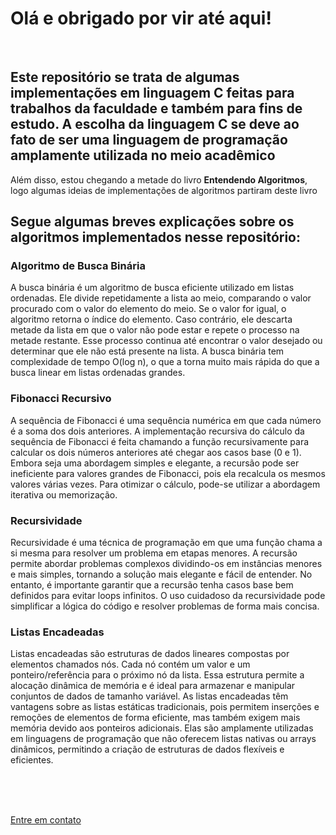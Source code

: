 # Olá e obrigado por vir até aqui!
<br>

## Este repositório se trata de algumas implementações em linguagem C feitas para trabalhos da faculdade e também para fins de estudo. A escolha da linguagem C se deve ao fato de ser uma linguagem de programação amplamente utilizada no meio acadêmico<br>

Além disso, estou chegando a metade do livro **Entendendo Algoritmos**, logo algumas ideias de implementações de algoritmos partiram deste livro
<br>

## Segue algumas breves explicações sobre os algoritmos implementados nesse repositório:

### Algoritmo de Busca Binária
A busca binária é um algoritmo de busca eficiente utilizado em listas ordenadas. Ele divide repetidamente a lista ao meio, comparando o valor procurado com o valor do elemento do meio. Se o valor for igual, o algoritmo retorna o índice do elemento. Caso contrário, ele descarta metade da lista em que o valor não pode estar e repete o processo na metade restante. Esse processo continua até encontrar o valor desejado ou determinar que ele não está presente na lista. A busca binária tem complexidade de tempo O(log n), o que a torna muito mais rápida do que a busca linear em listas ordenadas grandes.

### Fibonacci Recursivo
A sequência de Fibonacci é uma sequência numérica em que cada número é a soma dos dois anteriores. A implementação recursiva do cálculo da sequência de Fibonacci é feita chamando a função recursivamente para calcular os dois números anteriores até chegar aos casos base (0 e 1). Embora seja uma abordagem simples e elegante, a recursão pode ser ineficiente para valores grandes de Fibonacci, pois ela recalcula os mesmos valores várias vezes. Para otimizar o cálculo, pode-se utilizar a abordagem iterativa ou memorização.

### Recursividade
Recursividade é uma técnica de programação em que uma função chama a si mesma para resolver um problema em etapas menores. A recursão permite abordar problemas complexos dividindo-os em instâncias menores e mais simples, tornando a solução mais elegante e fácil de entender. No entanto, é importante garantir que a recursão tenha casos base bem definidos para evitar loops infinitos. O uso cuidadoso da recursividade pode simplificar a lógica do código e resolver problemas de forma mais concisa.

### Listas Encadeadas
Listas encadeadas são estruturas de dados lineares compostas por elementos chamados nós. Cada nó contém um valor e um ponteiro/referência para o próximo nó da lista. Essa estrutura permite a alocação dinâmica de memória e é ideal para armazenar e manipular conjuntos de dados de tamanho variável. As listas encadeadas têm vantagens sobre as listas estáticas tradicionais, pois permitem inserções e remoções de elementos de forma eficiente, mas também exigem mais memória devido aos ponteiros adicionais. Elas são amplamente utilizadas em linguagens de programação que não oferecem listas nativas ou arrays dinâmicos, permitindo a criação de estruturas de dados flexíveis e eficientes.

<br>
<br>
<br>

<a href="mailto:dev.kauanhenrick@gmail.com" ><p>Entre em contato</p></a>